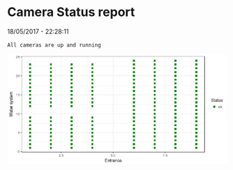 Camera Status report
================
18/05/2017 - 22:28:11

    All cameras are up and running

![](camreport_files/figure-markdown_github/unnamed-chunk-2-1.png)
